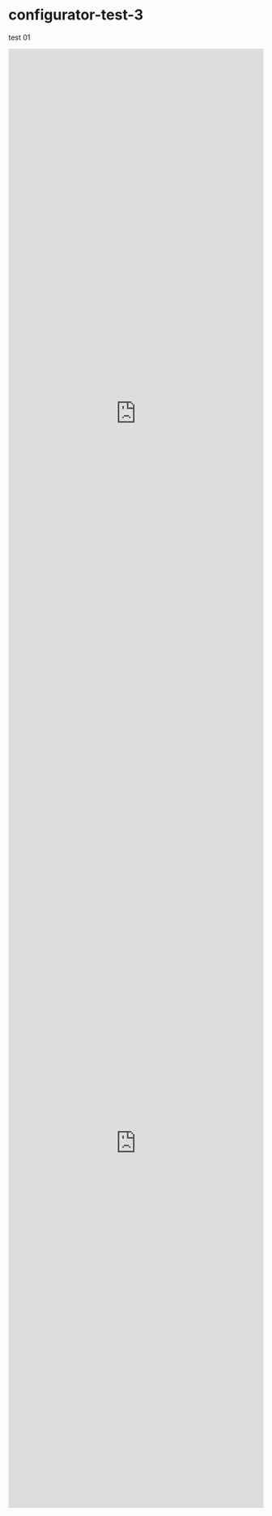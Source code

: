 # configurator-test-3

test 01





<iframe src="https://pchbird.github.io/configurator-test-3/configuator_chicken.jpg/keyshot-configurator.html" frameborder="0" scrolling="no" style="max-width: 1920px; max-height: 1440px; height: 100%; width: 100%;"></iframe>










<iframe src="https://mywebserver.com/my_keyshotxr.html" frameborder="0" scrolling="no" style="max-width: 1920px; max-height: 1440px; height: 100%; width: 100%;"></iframe>
